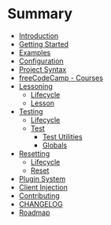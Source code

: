 # Summary

- [Introduction](./introduction.md)
- [Getting Started](./getting-started.md)
- [Examples](./examples.md)
- [Configuration](./configuration.md)
- [Project Syntax](./project-syntax.md)
- [freeCodeCamp - Courses](./freecodecamp-courses.md)
- [Lessoning]()
  - [Lifecycle](./lessoning/lifecycle.md)
  - [Lesson](./lessoning/lesson.md)
- [Testing]()
  - [Lifecycle](./testing/lifecycle.md)
  - [Test]()
    - [Test Utilities](./testing/test-utilities.md)
    - [Globals](./testing/globals.md)
- [Resetting]()
  - [Lifecycle](./resetting/lifecycle.md)
  - [Reset](./resetting/reset.md)
- [Plugin System](./plugin-system.md)
- [Client Injection](./client-injection.md)
- [Contributing](./contributing.md)
- [CHANGELOG](./CHANGELOG.md)
- [Roadmap](./roadmap.md)
